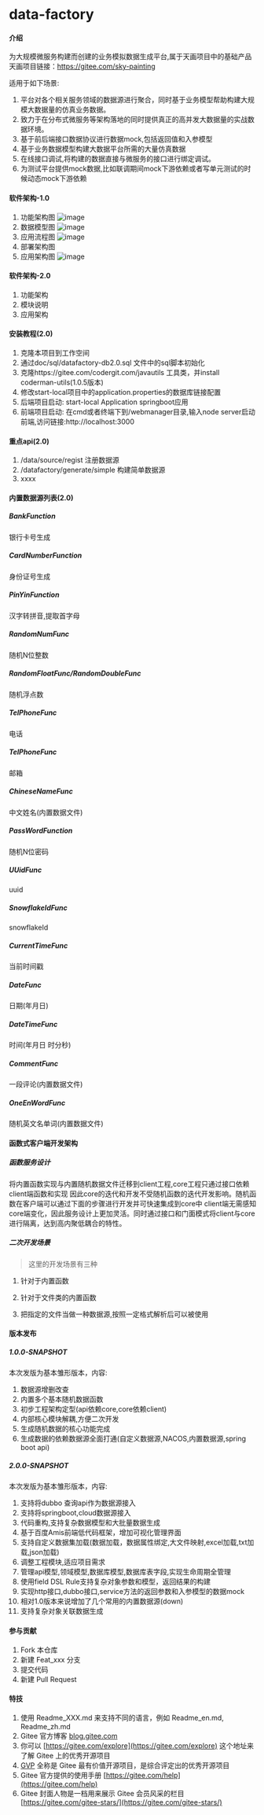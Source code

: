 # data-factory

#### 介绍
为大规模微服务构建而创建的业务模拟数据生成平台,属于天画项目中的基础产品 
天画项目链接：https://gitee.com/sky-painting

适用于如下场景:
1. 平台对各个相关服务领域的数据源进行聚合，同时基于业务模型帮助构建大规模大数据量的仿真业务数据。
2. 致力于在分布式微服务等架构落地的同时提供真正的高并发大数据量的实战数据环境。
3. 基于前后端接口数据协议进行数据mock,包括返回值和入参模型
4. 基于业务数据模型构建大数据平台所需的大量仿真数据
5. 在线接口调试,将构建的数据直接与微服务的接口进行绑定调试。
6. 为测试平台提供mock数据,比如联调期间mock下游依赖或者写单元测试的时候动态mock下游依赖


#### 软件架构-1.0
1.  功能架构图
![image](doc/img/天画-数据工厂平台.png) 
2.  数据模型图
![image](doc/img/天画-数据工厂模型图.png) 
3.  应用流程图
![image](doc/img/天画-数据工厂流程图.png) 
4.  部署架构图
5.  应用架构图
![image](doc/img/天画-数据工厂项目功能架构图.png) 

#### 软件架构-2.0
1. 功能架构
2. 模块说明
3. 应用架构

#### 安装教程(2.0)
1. 克隆本项目到工作空间
2. 通过doc/sql/datafactory-db2.0.sql 文件中的sql脚本初始化
3. 克隆https://gitee.com/codergit.com/javautils 工具类，并install coderman-utils(1.0.5版本)
4. 修改start-local项目中的application.properties的数据库链接配置
5. 后端项目启动: start-local Application springboot应用
6. 前端项目启动: 在cmd或者终端下到/webmanager目录,输入node server启动前端,访问链接:http://localhost:3000



#### 重点api(2.0)

1.  /data/source/regist  注册数据源
2.  /datafactory/generate/simple  构建简单数据源
3.  xxxx



#### 内置数据源列表(2.0)

#####  BankFunction
银行卡号生成

#####  CardNumberFunction
身份证号生成

#####  PinYinFunction
汉字转拼音,提取首字母

#####  RandomNumFunc
随机N位整数

#####  RandomFloatFunc/RandomDoubleFunc
随机浮点数

#####  TelPhoneFunc
电话

#####  TelPhoneFunc
邮箱

#####  ChineseNameFunc
中文姓名(内置数据文件)

##### PassWordFunction
随机N位密码

##### UUidFunc
uuid

##### SnowflakeIdFunc
snowflakeId

##### CurrentTimeFunc
当前时间戳

##### DateFunc
日期(年月日)

##### DateTimeFunc
时间(年月日 时分秒)

##### CommentFunc
一段评论(内置数据文件)

##### OneEnWordFunc
随机英文名单词(内置数据文件)



#### 函数式客户端开发架构
##### 函数服务设计
将内置函数实现与内置随机数据文件迁移到client工程,core工程只通过接口依赖client端函数和实现
因此core的迭代和开发不受随机函数的迭代开发影响。随机函数在客户端可以通过下面的步骤进行开发并可快速集成到core中
client端无需感知core端变化，因此服务设计上更加灵活。同时通过接口和门面模式将client与core进行隔离，达到高内聚低耦合的特性。
##### 二次开发场景
>这里的开发场景有三种
1. 针对于内置函数 
    
2. 针对于文件类的内置函数

3. 把指定的文件当做一种数据源,按照一定格式解析后可以被使用


#### 版本发布

#####  1.0.0-SNAPSHOT
本次发版为基本雏形版本，内容:
1.  数据源增删改查
2.  内置多个基本随机数据函数
3.  初步工程架构定型(api依赖core,core依赖client)
4.  内部核心模块解耦,方便二次开发
5.  生成随机数据的核心功能完成
6.  生成数据的依赖数据源全面打通(自定义数据源,NACOS,内置数据源,spring boot api)

#####  2.0.0-SNAPSHOT
本次发版为基本雏形版本，内容:
1. 支持将dubbo 查询api作为数据源接入
2. 支持将springboot,cloud数据源接入
3. 代码重构,支持复杂数据模型和大批量数据生成
4. 基于百度Amis前端低代码框架，增加可视化管理界面
5. 支持自定义数据集加载(数据加载，数据属性绑定,大文件映射,excel加载,txt加载,json加载)
6. 调整工程模块,适应项目需求
7. 管理api模型,领域模型,数据库模型,数据库表字段,实现生命周期全管理
8. 使用field DSL Rule支持复杂对象参数和模型，返回结果的构建
9. 实现http接口,dubbo接口,service方法的返回参数和入参模型的数据mock
10. 相对1.0版本来说增加了几个常用的内置数据源(down)
11. 支持复杂对象关联数据生成



#### 参与贡献

1.  Fork 本仓库
2.  新建 Feat_xxx 分支
3.  提交代码
4.  新建 Pull Request


#### 特技

1.  使用 Readme\_XXX.md 来支持不同的语言，例如 Readme\_en.md, Readme\_zh.md
2.  Gitee 官方博客 [blog.gitee.com](https://blog.gitee.com)
3.  你可以 [https://gitee.com/explore](https://gitee.com/explore) 这个地址来了解 Gitee 上的优秀开源项目
4.  [GVP](https://gitee.com/gvp) 全称是 Gitee 最有价值开源项目，是综合评定出的优秀开源项目
5.  Gitee 官方提供的使用手册 [https://gitee.com/help](https://gitee.com/help)
6.  Gitee 封面人物是一档用来展示 Gitee 会员风采的栏目 [https://gitee.com/gitee-stars/](https://gitee.com/gitee-stars/)



